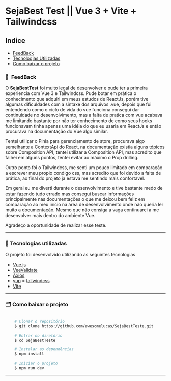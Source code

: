 # SejaBest Test || Vue 3 + Vite + Tailwindcss


## Indice

- [FeedBack](#-FeedBack)
- [Tecnologias Utilizadas](#-tecnologias-utilizadas)
- [Como baixar o projeto](#-como-baixar-o-projeto)

### 🔖&nbsp; FeedBack

O **SejaBestTest** foi muito legal de desenvolver e pude ter a primeira experiencia com Vue 3 e Tailwindcss. Pude botar em prática o conhecimento que adquiri em meus estudos de ReactJs, porém tive algumas dificuldades com a sintaxe dos arquivos .vue, depois que fui entendendo como o ciclo de vida do vue funciona consegui dar continuidade no desenvolvimento, mas a falta de pratica com vue acabava me limitando bastante por não ter conhecimento de como seus hooks funcionavam tinha apenas uma idéia do que eu usaria em ReactJs e então procurava na documentação do Vue algo similar.

Tentei utilizar o Pinia para gerenciamento de store, procurava algo semelhante a ContextApi do React, na documentação existia alguns tópicos sobre Composition API, tentei utilizar a Composition API, mas acredito que falhei em alguns pontos, tentei evitar ao máximo o Prop drilling.

Outro ponto foi o Tailwindcss, me senti um pouco limitado em comparação a escrever meu propio condigo css, mas acredito que foi devido a falta de prática, ao final do projeto ja estava me sentindo mais confortavel.

Em geral eu me diverti durante o desenvolvimento e tive bastante medo de estar fazendo tudo errado mas consegui buscar informações principalmente nas documentações o que me deixou bem feliz em comparação ao meu início na área de desenvolvimento onde não queria ler muito a documentação. Mesmo que não consiga a vaga continuarei a me desenvolver mais dentro do ambiente Vue.

Agradeço a oportunidade de realizar esse teste.

---

### 🚀 Tecnologias utilizadas

O projeto foi desenvolvido utilizando as seguintes tecnologias

- [Vue.js](https://vuejs.org/)
- [VeeValidate](https://vee-validate.logaretm.com/v4/)
- [Axios](https://github.com/axios/axios)
- [yup](https://github.com/jquense/yup)
= [tailwindcss](https://tailwindcss.com/)
- [Vite](https://vitejs.dev/)
---

### 🗂 Como baixar o projeto

```bash

    # Clonar o repositório
    $ git clone https://github.com/awesomelucas/SejaBestTeste.git

    # Entrar no diretório
    $ cd SejaBestTeste

    # Instalar as dependências
    $ npm install

    # Iniciar o projeto
    $ npm run dev
```

---
